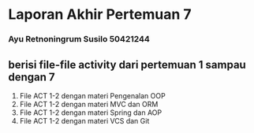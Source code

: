 # Laporan Akhir Pertemuan 7
### Ayu Retnoningrum Susilo 50421244

## berisi file-file activity dari pertemuan 1 sampau dengan 7

1. File ACT 1-2 dengan materi Pengenalan OOP
2. File ACT 1-2 dengan materi MVC dan ORM
3. File ACT 1-2 dengan materi Spring dan AOP
4. File ACT 1-2 dengan materi VCS dan Git